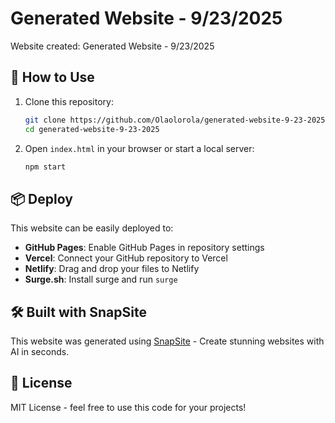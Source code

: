 # Generated Website - 9/23/2025

Website created: Generated Website - 9/23/2025

## 🚀 How to Use

1. Clone this repository:
   ```bash
   git clone https://github.com/Olaolorola/generated-website-9-23-2025.git
   cd generated-website-9-23-2025
   ```

2. Open `index.html` in your browser or start a local server:
   ```bash
   npm start
   ```

## 📦 Deploy

This website can be easily deployed to:

- **GitHub Pages**: Enable GitHub Pages in repository settings
- **Vercel**: Connect your GitHub repository to Vercel
- **Netlify**: Drag and drop your files to Netlify
- **Surge.sh**: Install surge and run `surge`

## 🛠 Built with SnapSite

This website was generated using [SnapSite](https://snap-site.dev) - Create stunning websites with AI in seconds.

## 📄 License

MIT License - feel free to use this code for your projects!
